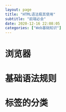 ```yaml
---
layout: page
title: "HTML语法极其使用"
subtitle: "前端必会"
date: 2020-12-16 22:08:05
categories: ["Web基础知识"]
---
```


# 浏览器
# 基础语法规则
# 标签的分类